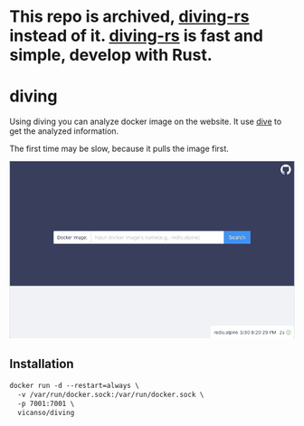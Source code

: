 
# This repo is archived, [diving-rs](https://github.com/vicanso/diving-rs) instead of it. [diving-rs](https://github.com/vicanso/diving-rs) is fast and simple, develop with Rust.

# diving

Using diving you can analyze docker image on the website. It use [dive](https://github.com/wagoodman/dive) to get the analyzed information.


The first time may be slow, because it pulls the image first.

![Image](.data/demo.gif)


## Installation

```
docker run -d --restart=always \
  -v /var/run/docker.sock:/var/run/docker.sock \
  -p 7001:7001 \
  vicanso/diving
```
